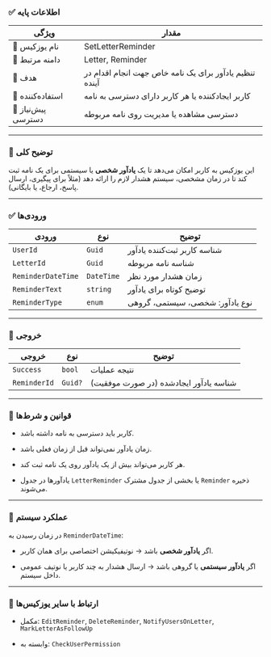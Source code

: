 
### ✅ اطلاعات پایه

|ویژگی|مقدار|
|---|---|
|🎯 نام یوزکیس|SetLetterReminder|
|🧩 دامنه مرتبط|Letter, Reminder|
|🎯 هدف|تنظیم یادآور برای یک نامه خاص جهت انجام اقدام در آینده|
|👤 استفاده‌کننده|کاربر ایجادکننده یا هر کاربر دارای دسترسی به نامه|
|🔐 پیش‌نیاز دسترسی|دسترسی مشاهده یا مدیریت روی نامه مربوطه|

---

### 📝 توضیح کلی

این یوزکیس به کاربر امکان می‌دهد تا یک **یادآور شخصی** یا سیستمی برای یک نامه ثبت کند تا در زمان مشخصی، سیستم هشدار لازم را ارائه دهد (مثلاً برای پیگیری، ارسال پاسخ، ارجاع، یا بایگانی).

---

### ✅ ورودی‌ها

|ورودی|نوع|توضیح|
|---|---|---|
|`UserId`|`Guid`|شناسه کاربر ثبت‌کننده یادآور|
|`LetterId`|`Guid`|شناسه نامه مربوطه|
|`ReminderDateTime`|`DateTime`|زمان هشدار مورد نظر|
|`ReminderText`|`string`|توضیح کوتاه برای یادآور|
|`ReminderType`|`enum`|نوع یادآور: شخصی، سیستمی، گروهی|

---

### 🎯 خروجی

|خروجی|نوع|توضیح|
|---|---|---|
|`Success`|`bool`|نتیجه عملیات|
|`ReminderId`|`Guid?`|شناسه یادآور ایجادشده (در صورت موفقیت)|

---

### 🧠 قوانین و شرط‌ها

- کاربر باید دسترسی به نامه داشته باشد.
    
- زمان یادآور نمی‌تواند قبل از زمان فعلی باشد.
    
- هر کاربر می‌تواند بیش از یک یادآور روی یک نامه ثبت کند.
    
- یادآورها در جدول `LetterReminder` یا بخشی از جدول مشترک `Reminder` ذخیره می‌شوند.
    

---

### 🔔 عملکرد سیستم

در زمان رسیدن به `ReminderDateTime`:

- اگر **یادآور شخصی** باشد → نوتیفیکیشن اختصاصی برای همان کاربر.
    
- اگر **یادآور سیستمی** یا گروهی باشد → ارسال هشدار به چند کاربر یا نوتیف عمومی داخل سیستم.
    

---

### 🔗 ارتباط با سایر یوزکیس‌ها

- مکمل: `EditReminder`, `DeleteReminder`, `NotifyUsersOnLetter`, `MarkLetterAsFollowUp`
    
- وابسته به: `CheckUserPermission`